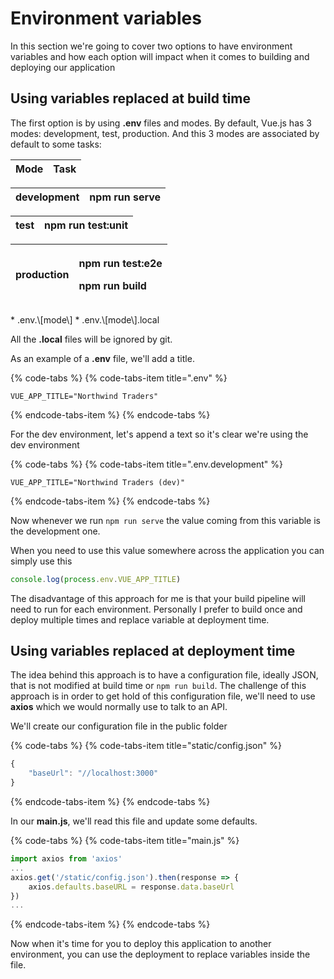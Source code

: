 # Environment variables

In this section we're going to cover two options to have environment variables and how each option will impact when it comes to building and deploying our application

## Using variables replaced at build time

The first option is by using **.env** files and modes. By default, Vue.js has 3 modes: development, test, production. And this 3 modes are associated by default to some tasks:

| Mode | Task |
| :--- | :--- |


| development | npm run serve |
| :--- | :--- |


| test | npm run test:unit |
| :--- | :--- |


<table>
  <thead>
    <tr>
      <th style="text-align:left">production</th>
      <th style="text-align:left">
        <p>npm run test:e2e</p>
        <p>npm run build</p>
      </th>
    </tr>
  </thead>
  <tbody></tbody>
</table>* .env.\[mode\]
* .env.\[mode\].local

All the **.local** files will be ignored by git.

As an example of a **.env** file, we'll add a title.

{% code-tabs %}
{% code-tabs-item title=".env" %}
```text
VUE_APP_TITLE="Northwind Traders"
```
{% endcode-tabs-item %}
{% endcode-tabs %}

For the dev environment, let's append a text so it's clear we're using the dev environment

{% code-tabs %}
{% code-tabs-item title=".env.development" %}
```text
VUE_APP_TITLE="Northwind Traders (dev)"
```
{% endcode-tabs-item %}
{% endcode-tabs %}

Now whenever we run `npm run serve` the value coming from this variable is the development one.

When you need to use this value somewhere across the application you can simply use this

```javascript
console.log(process.env.VUE_APP_TITLE)
```

The disadvantage of this approach for me is that your build pipeline will need to run for each environment. Personally I prefer to build once and deploy multiple times and replace variable at deployment time.

## Using variables replaced at deployment time

The idea behind this approach is to have a configuration file, ideally JSON, that is not modified at build time or `npm run build`. The challenge of this approach is in order to get hold of this configuration file, we'll need to use **axios** which we would normally use to talk to an API.

We'll create our configuration file in the public folder

{% code-tabs %}
{% code-tabs-item title="static/config.json" %}
```javascript
{
    "baseUrl": "//localhost:3000"
}
```
{% endcode-tabs-item %}
{% endcode-tabs %}

In our **main.js**, we'll read this file and update some defaults.

{% code-tabs %}
{% code-tabs-item title="main.js" %}
```javascript
import axios from 'axios'
...
axios.get('/static/config.json').then(response => {
    axios.defaults.baseURL = response.data.baseUrl
})
...
```
{% endcode-tabs-item %}
{% endcode-tabs %}

Now when it's time for you to deploy this application to another environment, you can use the deployment to replace variables inside the file.

